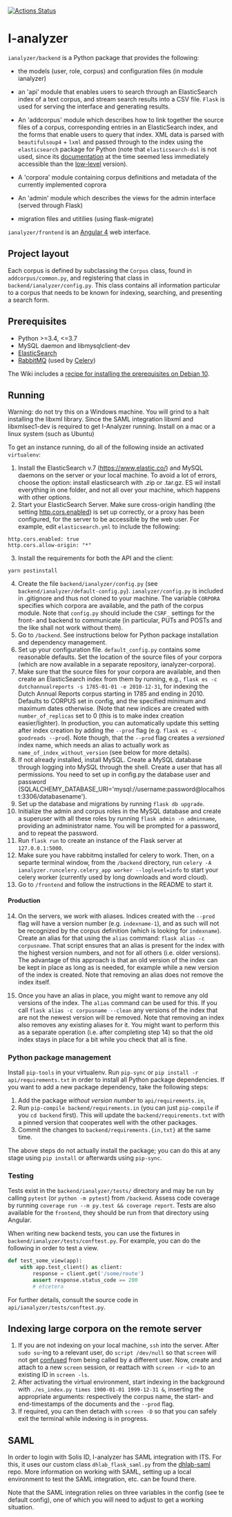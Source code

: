 [![Actions Status](https://github.com/UUDigitalHumanitiesLab/I-analyzer/workflows/Unit%20tests/badge.svg)](https://github.com/UUDigitalHumanitiesLab/I-analyzer/actions)

I-analyzer
===============================================================================

`ianalyzer/backend` is a Python package that provides the following:

- the models (user, role, corpus) and configuration files (in module ianalyzer)

- an 'api' module that enables users to search through an ElasticSearch index of a text corpus, and stream search results into a CSV file. `Flask` is used for serving the interface and generating results.

- An 'addcorpus' module which describes how to link together the source files of a corpus, corresponding entries in an ElasticSearch index, and the forms that enable users to query that index. XML data is parsed with `beautifulsoup4` + `lxml` and passed through to the index using the `elasticsearch` package for Python (note that `elasticsearch-dsl` is not used, since its [documentation](https://elasticsearch-dsl.readthedocs.io/en/latest) at the time seemed less immediately accessible than the [low-level](https://www.elastic.co/guide/en/elasticsearch/reference/current/index.html) version).

- A 'corpora' module containing corpus definitions and metadata of the currently implemented coprora 

- An 'admin' module which describes the views for the admin interface (served through Flask)

- migration files and utitilies (using flask-migrate)

`ianalyzer/frontend` is an [Angular 4](https://angular.io/) web interface.

Project layout
-------------------------------------------------------------------------------

Each corpus is defined by subclassing the `Corpus` class, found in `addcorpus/common.py`, and registering that class in `backend/ianalyzer/config.py`. This class contains all information particular to a corpus that needs to be known for indexing, searching, and presenting a search form.

Prerequisites
-------------------------------------------------------------------------------

* Python >=3.4, <=3.7
* MySQL daemon and libmysqlclient-dev
* [ElasticSearch](https://www.elastic.co/)
* [RabbitMQ](https://www.rabbitmq.com/) (used by [Celery](http://www.celeryproject.org/))

The Wiki includes a [recipe for installing the prerequisites on Debian 10](https://github.com/UUDigitalHumanitieslab/I-analyzer/wiki/Local-Debian-I-Analyzer-setup).

Running
-------------------------------------------------------------------------------
Warning: do not try this on a Windows machine. You will grind to a halt installing the libxml library. Since the SAML integration libxml and libxmlsec1-dev is required to get I-Analyzer running. Install on a mac or a linux system (such as Ubuntu)

To get an instance running, do all of the following inside an activated `virtualenv`:

1. Install the ElasticSearch v.7 (https://www.elastic.co/) and MySQL daemons on the server or your local machine. To avoid a lot of errors, choose the option: install elasticsearch with .zip or .tar.gz. ES wil install everything in one folder, and not all over your machine, which happens with other options.
2. Start your ElasticSearch Server. Make sure cross-origin handling (the setting [http.cors.enabled](https://www.elastic.co/guide/en/elasticsearch/reference/current/modules-http.html)) is set up correctly, or a proxy has been configured, for the server to be accessible by the web user. For example, edit `elasticsearch.yml` to include the following:
```
http.cors.enabled: true
http.cors.allow-origin: "*"
```
3. Install the requirements for both the API and the client:
```
yarn postinstall
```
4. Create the file `backend/ianalyzer/config.py` (see `backend/ianalyzer/default-config.py`). `ianalyzer/config.py` is included in .gitignore and thus not cloned to your machine. The variable `CORPORA` specifies which corpora are available, and the path of the corpus module. Note that `config.py` should include the `CSRF_` settings for the front- and backend to communicate (in particular, PUTs and POSTs and the like shall not work without them). 
5. Go to `/backend`. See instructions below for Python package installation and dependency management.
6. Set up your configuration file. `default_config.py` contains some reasonable defaults. Set the location of the source files of your corpora (which are now available in a separate repository, ianalyzer-corpora).
7. Make sure that the source files for your corpora are available, and then create an ElasticSearch index from them by running, e.g., `flask es -c dutchannualreports -s 1785-01-01 -e 2010-12-31`, for indexing the Dutch Annual Reports corpus starting in 1785 and ending in 2010. Defaults to CORPUS set in config, and the specified minimum and maximum dates otherwise. (Note that new indices are created with `number_of_replicas` set to 0 (this is to make index creation easier/lighter). In production, you can automatically update this setting after index creation by adding the `--prod` flag (e.g. `flask es -c goodreads --prod`). Note though, that the `--prod` flag creates a _versioned_ index name, which needs an alias to actually work as `name_of_index_without_version` (see below for more details).
8. If not already installed, install MySQL. Create a MySQL database through logging into MySQL through the shell. Create a user that has all permissions. You need to set up in config.py the database user and password (SQLALCHEMY_DATABASE_URI='mysql://username:password@localhost:3306/databasename').
9. Set up the database and migrations by running `flask db upgrade`.
10. Initialize the admin and corpus roles in the MySQL database and create a superuser with all these roles by running `flask admin -n adminname`, providing an administrator name. You will be prompted for a password, and to repeat the password.
11. Run `flask run` to create an instance of the Flask server at `127.0.0.1:5000`.
12. Make sure you have rabbitmq installed for celery to work. Then, on a separte terminal window, from the `/backend` directory, run `celery -A ianalyzer.runcelery.celery_app worker --loglevel=info` to start your celery worker (currently used by long downloads and word cloud).
13. Go to `/frontend` and follow the instructions in the README to start it.

#### Production

14. On the servers, we work with aliases. Indices created with the `--prod` flag will have a version number (e.g. `indexname-1`), and as such will not be recognized by the corpus definition (which is looking for `indexname`). Create an alias for that using the `alias` command: `flask alias -c corpusname`. That script ensures that an alias is present for the index with the highest version numbers, and not for all others (i.e. older versions). The advantage of this approach is that an old version of the index can be kept in place as long as is needed, for example while a new version of the index is created. Note that removing an alias does not remove the index itself.

15. Once you have an alias in place, you might want to remove any old versions of the index. The `alias` command can be used for this. If you call `flask alias -c corpusname --clean` any versions of the index that are not the newest version will be removed. Note that removing an index also removes any existing aliases for it. You might want to perform this as a separate operation (i.e. after completing step 14) so that the old index stays in place for a bit while you check that all is fine.

### Python package management

Install `pip-tools` in your virtualenv. Run `pip-sync` or `pip install -r api/requirements.txt` in order to install all Python package dependencies. If you want to add a new package dependency, take the following steps:

 1. Add the package *without version number* to `api/requirements.in`,
 2. Run `pip-compile backend/requirements.in` (you can just `pip-compile` if you `cd backend` first). This will update the `backend/requirements.txt` with a pinned version that cooperates well with the other packages.
 3. Commit the changes to `backend/requirements.{in,txt}` at the same time.

The above steps do not actually install the package; you can do this at any stage using `pip install` or afterwards using `pip-sync`.

### Testing

Tests exist in the `backend/ianalyzer/tests/` directory and may be run by calling `pytest` (or `python -m pytest`) from `/backend`. Assess code coverage by running `coverage run --m py.test && coverage report`. Tests are also available for the `frontend`, they should be run from that directory using Angular.

When writing new backend tests, you can use the fixtures in `backend/ianalyzer/tests/conftest.py`. For example, you can do the following in order to test a view.

```py
def test_some_view(app):
    with app.test_client() as client:
        response = client.get('/some/route')
        assert response.status_code == 200
        # etcetera
```

For further details, consult the source code in `api/ianalyzer/tests/conftest.py`.

Indexing large corpora on the remote server
-------------------------------------------------------------------------------

1. If you are not indexing on your local machine, `ssh` into the server. After `sudo su`-ing to a relevant user, do `script /dev/null` so that `screen` will not get [confused](http://serverfault.com/q/116775) from being called by a different user. Now, create and attach to a new `screen` session, or reattach with `screen -r <id>` to an existing ID in `screen -ls`.
2. After activating the virtual environment, start indexing in the background with `./es_index.py times 1900-01-01 1999-12-31 &`, inserting the appropriate arguments: respectively the corpus name, the start- and end-timestamps of the documents and the `--prod` flag.
3. If required, you can then detach with `screen -D` so that you can safely exit the terminal while indexing is in progress.

SAML
-------------------------------------------------------------------------------
In order to login with Solis ID, I-analyzer has SAML integration with ITS. For this, it uses our custom class `dhlab_flask_saml.py` from the [dhlab-saml](https://github.com/UUDigitalHumanitieslab/dhlab-saml) repo. More information on working with SAML, setting up a local environment to test the SAML integration, etc. can be found there.

Note that the SAML integration relies on three variables in the config (see te default config), one of which you will need to adjust to get a working situation. 
